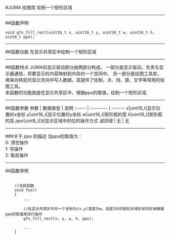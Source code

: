 
#JUMA 绘图库 绘制一个矩形区域
***
##函数声明
```
void gfx_fill_rect(uint16_t x, uint16_t y, uint16_t w, uint16_t h, uint8_t ppo);
```

***
##函数功能
在显示共享区中绘制一个矩形区域

***
##函数特点
JUMA的显示驱动部分由两部分构成，
一部分是显示驱动，负责与显示器通信，将要显示的内容映射到内存的一个空间中。
另一部分是绘图工具库，用来向特定的显示空间中写入数据。其提供了绘制，点、线、面、文字等常用的绘图工具。
<br>
本函数的功能就是在显示共享区中，根据ppo的取值，绘制一个矩形区域.

***
##函数参数
参数    | 数据类型   | 说明
:----- | :-------- | :------
*x*|uint16_t|显示位置的x坐标
*y*|uint16_t|显示位置的y坐标
*w*|uint16_t|矩形框的宽
*h*|uint16_t|矩形框的高
*ppo*|uint8_t|对显示区域中的位的操作方式
*返回值*  | 无    | 无

***
###关于 *ppo* 的描述
当ppo的取值为：<br>
0: 清空操作<br>
1: 写操作<br>
2: 取反操作 <br>  



***
##函数举例

```	
	
	//当前函数
	void foo()
	{
		...
		
		//在显示共享区中对一个坐标为(x,y)宽度为w，高度为h的矩形区域形状的区域根据ppo的取值来进行操作
		gfx_fill_rect(x, y, w, h, ppo);
	
		...
	}
```
